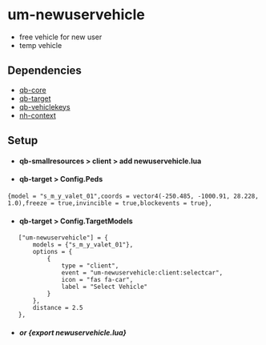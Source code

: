 # um-newuservehicle
* free vehicle for new user
* temp vehicle

## Dependencies
+ [qb-core](https://github.com/qbcore-framework/qb-core)
+ [qb-target](https://github.com/BerkieBb/qb-target)
+ [qb-vehiclekeys](https://github.com/qbcore-framework/qb-vehiclekeys)
+ [nh-context](https://github.com/nerohiro/nh-context)

## Setup
+ #### qb-smallresources > client > add newuservehicle.lua

+ #### qb-target > Config.Peds
```
{model = "s_m_y_valet_01",coords = vector4(-250.485, -1000.91, 28.228, 1.0),freeze = true,invincible = true,blockevents = true},
```
+ #### qb-target > Config.TargetModels
 ```
	["um-newuservehicle"] = {
		models = {"s_m_y_valet_01"},
		options = {
			{
				type = "client",
				event = "um-newuservehicle:client:selectcar",
				icon = "fas fa-car",
				label = "Select Vehicle"
			}
		},
		distance = 2.5
	},
```
+ ##### or {export newuservehicle.lua}
